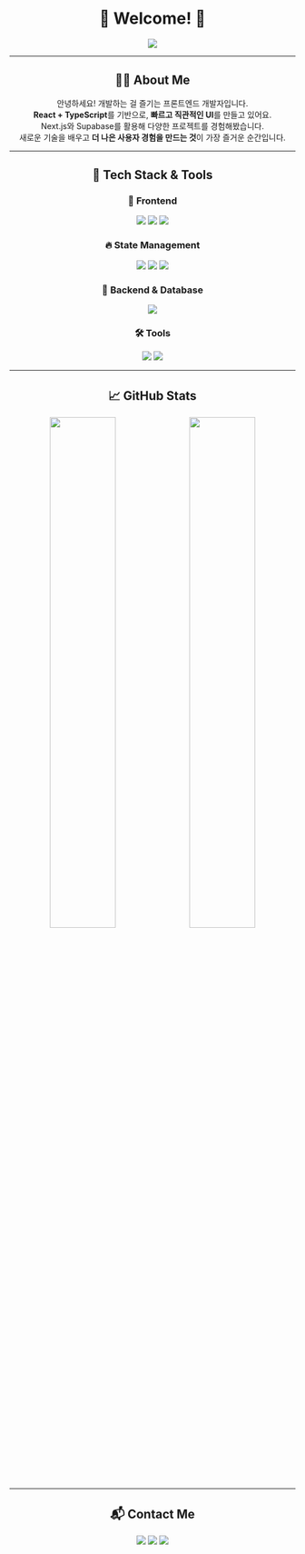 <h1 align="center">🚀 Welcome! 🚀</h1>  

<div align="center">
  <img src="https://readme-typing-svg.herokuapp.com?font=Fira+Code&pause=1000&color=6F4CDB&center=true&width=435&lines=React+%2B+TypeScript+Developer;Next.js+%7C+Supabase+%7C+Frontend+Engineer;Building+Fast+and+Elegant+Web+Apps" />
</div>

---

<div align="center">
  
## 🧑‍💻 About Me  
안녕하세요! 개발하는 걸 즐기는 프론트엔드 개발자입니다.  
**React + TypeScript**를 기반으로, **빠르고 직관적인 UI**를 만들고 있어요.  
Next.js와 Supabase를 활용해 다양한 프로젝트를 경험해봤습니다.  
새로운 기술을 배우고 **더 나은 사용자 경험을 만드는 것**이 가장 즐거운 순간입니다.  

</div>

---

<div align="center">

## 🚀 Tech Stack & Tools  

### 🌟 Frontend  
<img src="https://img.shields.io/badge/React-61DAFB?style=for-the-badge&logo=react&logoColor=white" />
<img src="https://img.shields.io/badge/TypeScript-3178C6?style=for-the-badge&logo=typescript&logoColor=white" />
<img src="https://img.shields.io/badge/Next.js-000000?style=for-the-badge&logo=nextdotjs&logoColor=white" />

### 🔥 State Management  
<img src="https://img.shields.io/badge/Recoil-3578E5?style=for-the-badge&logo=react&logoColor=white" />
<img src="https://img.shields.io/badge/Zustand-000000?style=for-the-badge&logo=zustand&logoColor=white" />
<img src="https://img.shields.io/badge/Redux-764ABC?style=for-the-badge&logo=redux&logoColor=white" />

### 💾 Backend & Database  
<img src="https://img.shields.io/badge/Supabase-3ECF8E?style=for-the-badge&logo=supabase&logoColor=white" />

### 🛠 Tools  
<img src="https://img.shields.io/badge/Figma-F24E1E?style=for-the-badge&logo=figma&logoColor=white" />
<img src="https://img.shields.io/badge/Notion-000000?style=for-the-badge&logo=notion&logoColor=white" />

</div>





---

<div align="center">

## 📈 GitHub Stats  
<img src="https://github-readme-stats.vercel.app/api?username=jungho-Kang&show_icons=true&theme=radical" width="48%" />
<img src="https://github-readme-streak-stats.herokuapp.com/?user=jungho-Kang&theme=radical" width="48%" />

</div>

---

<div align="center">

## 📬 Contact Me  
<a href="mailto:이메일"><img src="https://img.shields.io/badge/Gmail-red?style=for-the-badge&logo=gmail&logoColor=white" /></a>
<a href="https://www.figma.com/design/25XZ970lOnvXHOMTTKk9DG/3%EC%B0%A8-%ED%94%84%EB%A1%9C%EC%A0%9D%ED%8A%B8?node-id=0-7&t=c1J91vO1l01hCpdn-1"><img src="https://img.shields.io/badge/Figma-F24E1E?style=for-the-badge&logo=figma&logoColor=white" /></a>
<a href="https://buttercup-lyric-4ee.notion.site/s-Code-Story-19f6cf890caa80118725cc8758d33945?pvs=4"><img src="https://img.shields.io/badge/Notion-000000?style=for-the-badge&logo=notion&logoColor=white" /></a>

</div>
